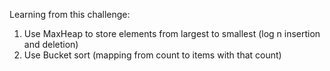 Learning from this challenge:
1) Use MaxHeap to store elements from largest to smallest (log n insertion and deletion)
2) Use Bucket sort (mapping from count to items with that count)